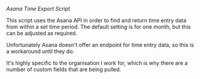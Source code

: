 *Asana Time Export Script*

This script uses the Asana API in order to find and return time entry data from within a set time period. The default setting is for one month, but this can be adjusted as required.

Unfortunately Asana doesn't offer an endpoint for time entry data, so this is a workaround until they do.

It's highly specific to the organisation I work for, which is why there are a number of custom fields that are being pulled.